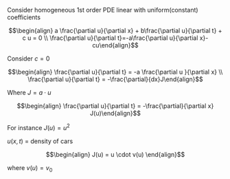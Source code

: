 Consider homogeneous 1st order PDE linear with uniform(constant) coefficients

$$\begin{align} a \frac{\partial u}{\partial x} + b\frac{\partial u}{\partial t} + c u = 0 \\ \frac{\partial u}{\partial t}=-a\frac{\partial u}{\partial x}-cu\end{align}$$

Consider $c=0$

$$\begin{align} \frac{\partial u}{\partial t} = -a \frac{\partial u }{\partial x} \\ \frac{\partial u}{\partial t} = -\frac{\partial}{dx}J\end{align}$$

Where $J = a\cdot u$

$$\begin{align} \frac{\partial u}{\partial t} = -\frac{\partial}{\partial x} J(u)\end{align}$$

For instance $J(u) = u^2$

$u(x,t)$ = density of cars

$$\begin{align} J(u) = u \cdot v(u) \end{align}$$

where $v(u) = v_0$